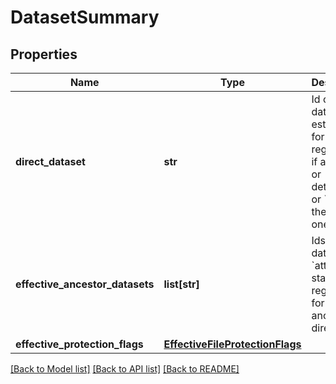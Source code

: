 # DatasetSummary

## Properties
Name | Type | Description | Notes
------------ | ------------- | ------------- | -------------
**direct_dataset** | **str** | Id of dataset established for this file regardless if attached or detached, or &#x60;null&#x60; if there isn&#x27;t one.  | [optional] 
**effective_ancestor_datasets** | **list[str]** | Ids of all datasets in &#x60;attached&#x60; state registered for this file ancestor directories. | [optional] 
**effective_protection_flags** | [**EffectiveFileProtectionFlags**](EffectiveFileProtectionFlags.md) |  | [optional] 

[[Back to Model list]](../README.md#documentation-for-models) [[Back to API list]](../README.md#documentation-for-api-endpoints) [[Back to README]](../README.md)

